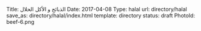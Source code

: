 Title:          الذبائح و الأكل الحلال 
Date:           2017-04-08
Type:           halal
url:            directory/halal
save_as:        directory/halal/index.html
template:       directory
status:         draft
PhotoId:        beef-6.png
